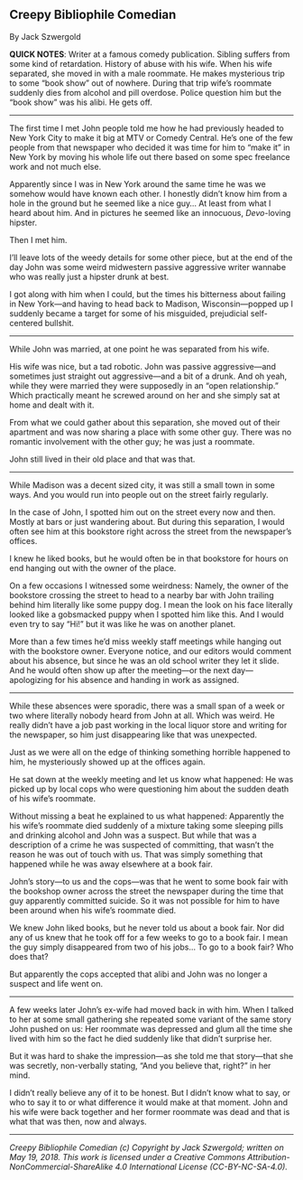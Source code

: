 ## Creepy Bibliophile Comedian

By Jack Szwergold

**QUICK NOTES**: Writer at a famous comedy publication. Sibling suffers from some kind of retardation. History of abuse with his wife. When his wife separated, she moved in with a male roommate. He makes mysterious trip to some “book show” out of nowhere. During that trip wife’s roommate suddenly dies from alcohol and pill overdose. Police question him but the “book show” was his alibi. He gets off.

***

The first time I met John people told me how he had previously headed to New York City to make it big at MTV or Comedy Central. He’s one of the few people from that newspaper who decided it was time for him to “make it” in New York by moving his whole life out there based on some spec freelance work and not much else.

Apparently since I was in New York around the same time he was we somehow would have known each other. I honestly didn’t know him from a hole in the ground but he seemed like a nice guy… At least from what I heard about him. And in pictures he seemed like an innocuous, *Devo*-loving hipster.

Then I met him.

I’ll leave lots of the weedy details for some other piece, but at the end of the day John was some weird midwestern passive aggressive writer wannabe who was really just a hipster drunk at best.

I got along with him when I could, but the times his bitterness about failing in New York—and having to head back to Madison, Wisconsin—popped up I suddenly became a target for some of his misguided, prejudicial self-centered bullshit.

***

While John was married, at one point he was separated from his wife.

His wife was nice, but a tad robotic. John was passive aggressive—and sometimes just straight out aggressive—and a bit of a drunk. And oh yeah, while they were married they were supposedly in an “open relationship.” Which practically meant he screwed around on her and she simply sat at home and dealt with it.

From what we could gather about this separation, she moved out of their apartment and was now sharing a place with some other guy. There was no romantic involvement with the other guy; he was just a roommate.

John still lived in their old place and that was that.

***

While Madison was a decent sized city, it was still a small town in some ways. And you would run into people out on the street fairly regularly.

In the case of John, I spotted him out on the street every now and then. Mostly at bars or just wandering about. But during this separation, I would often see him at this bookstore right across the street from the newspaper’s offices.

I knew he liked books, but he would often be in that bookstore for hours on end hanging out with the owner of the place.

On a few occasions I witnessed some weirdness: Namely, the owner of the bookstore crossing the street to head to a nearby bar with John trailing behind him literally like some puppy dog. I mean the look on his face literally looked like a gobsmacked puppy when I spotted him like this. And I would even try to say “Hi!” but it was like he was on another planet.

More than a few times he’d miss weekly staff meetings while hanging out with the bookstore owner. Everyone notice, and our editors would comment about his absence, but since he was an old school writer they let it slide. And he would often show up after the meeting—or the next day—apologizing for his absence and handing in work as assigned.

***

While these absences were sporadic, there was a small span of a week or two where literally nobody heard from John at all. Which was weird. He really didn’t have a job past working in the local liquor store and writing for the newspaper, so him just disappearing like that was unexpected.

Just as we were all on the edge of thinking something horrible happened to him, he mysteriously showed up at the offices again.

He sat down at the weekly meeting and let us know what happened: He was picked up by local cops who were questioning him about the sudden death of his wife’s roommate.

Without missing a beat he explained to us what happened: Apparently the his wife’s roommate died suddenly of a mixture taking some sleeping pills and drinking alcohol and John was a suspect. But while that was a description of a crime he was suspected of committing, that wasn’t the reason he was out of touch with us. That was simply something that happened while he was away elsewhere at a book fair.

John’s story—to us and the cops—was that he went to some book fair with the bookshop owner across the street the newspaper during the time that guy apparently committed suicide. So it was not possible for him to have been around when his wife’s roommate died.

We knew John liked books, but he never told us about a book fair. Nor did any of us knew that he took off for a few weeks to go to a book fair. I mean the guy simply disappeared from two of his jobs… To go to a book fair? Who does that?

But apparently the cops accepted that alibi and John was no longer a suspect and life went on.

***

A few weeks later John’s ex-wife had moved back in with him. When I talked to her at some small gathering she repeated some variant of the same story John pushed on us: Her roommate was depressed and glum all the time she lived with him so the fact he died suddenly like that didn’t surprise her.

But it was hard to shake the impression—as she told me that story—that she was secretly, non-verbally stating, “And you believe that, right?” in her mind.

I didn’t really believe any of it to be honest. But I didn’t know what to say, or who to say it to or what difference it would make at that moment. John and his wife were back together and her former roommate was dead and that is what that was then, now and always.

***

*Creepy Bibliophile Comedian (c) Copyright by Jack Szwergold; written on May 19, 2018. This work is licensed under a Creative Commons Attribution-NonCommercial-ShareAlike 4.0 International License (CC-BY-NC-SA-4.0).*